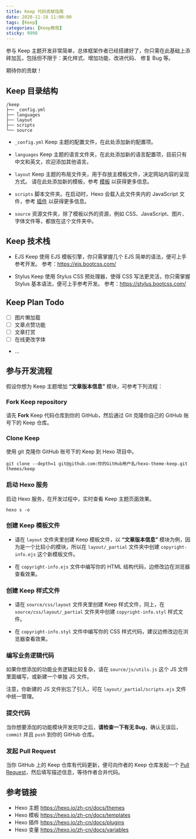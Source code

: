 ```yaml
---
title: Keep 代码贡献指南
date: 2020-11-18 11:00:00
tags: [Keep]
categories: [Keep教程]
sticky: 9998
---
```


参与 Keep 主题开发非常简单，总体框架作者已经搭建好了，你只需在此基础上添砖加瓦，包括但不限于：美化样式、增加功能、改进代码、 修复 Bug 等。

期待你的贡献！

<!-- more -->

## Keep 目录结构

```
/keep
├── _config.yml
├── languages
├── layout
├── scripts
└── source
```

- `_config.yml`
  Keep 主题的配置文件，在此处添加新的配置项。

- `languages`
  Keep 主题的语言文件夹，在此处添加新的语言配置项，目前只有中文和英文，欢迎添加其他语言。

- `layout`
  Keep 主题的布局文件夹，用于存放主模板文件，决定网站内容的呈现方式。
  请在此处添加新的模板，参考 [模板](https://hexo.io/zh-cn/docs/templates) 以获得更多信息。

- `scripts`
  脚本文件夹。在启动时，Hexo 会载入此文件夹内的 JavaScript 文件，参考 [插件](https://hexo.io/zh-cn/docs/plugins) 以获得更多信息。

- `source`
  资源文件夹，除了模板以外的资源，例如 CSS、JavaScript、图片、字体文件等，都放在这个文件夹中。

## Keep 技术栈

- EJS
  Keep 使用 EJS 模板引擎，你只需掌握几个 EJS 简单的语法，便可上手参考开发。
  参考：https://ejs.bootcss.com/

- Stylus
  Keep 使用 Stylus CSS 预处理器，使得 CSS 写法更灵活，你只需掌握 Stylus 基本语法，便可上手参考开发。
  参考：https://stylus.bootcss.com/

## Keep Plan Todo

- [ ] 图片懒加载
- [ ] 文章点赞功能
- [ ] 文章打赏
- [ ] 在线更改字体
- ...

## 参与开发流程

假设你想为 Keep 主题增加 **“文章版本信息”** 模块，可参考下列流程：

### Fork Keep repository

请先 **Fork** Keep 代码仓库到你的 GitHub，然后通过 Git 克隆你自己的 GitHub 账号下的 Keep 仓库。

### Clone Keep

使用 git 克隆你 GitHub 账号下的 Keep 到 Hexo 项目中。

```
git clone --depth=1 git@github.com:你的GitHub用户名/hexo-theme-keep.git themes/keep
```

### 启动 Hexo 服务

启动 Hexo 服务，在开发过程中，实时查看 Keep 主题页面效果。

```
hexo s -o
```

### 创建 Keep 模板文件

- 请在 `layout` 文件夹里创建 Keep 模板文件，以 **“文章版本信息”** 模块为例，因为是一个比较小的模块，所以在 `layout/_partial` 文件夹中创建 `copyright-info.ejs` 这个新模板文件。

- 在 `copyright-info.ejs` 文件中编写你的 HTML 结构代码，边修改边在浏览器查看效果。

### 创建 Keep 样式文件

- 请在 `source/css/layout` 文件夹里创建 Keep 样式文件，同上，在 `source/css/layout/_partial` 文件夹中创建 `copyright-info.styl` 样式文件。

- 在 `copyright-info.styl` 文件中编写你的 CSS 样式代码，建议边修改边在浏览器查看效果。

### 编写业务逻辑代码

如果你想添加的功能业务逻辑比较复杂，请在 `source/js/utils.js` 这个 JS 文件里面编写，或新建一个单独 JS 文件。

注意，你新建的 JS 文件别忘了引入，可在 `layout/_partial/scripts.ejs` 文件中统一管理。

### 提交代码

当你想要添加的功能模块开发完毕之后，**请检查一下有无 Bug**，确认无误后，`commit` 并且 `push` 到你的 GitHub 仓库。

### 发起 Pull Request

当你 GitHub 上的 Keep 仓库有代码更新，便可向作者的 Keep 仓库发起一个 [Pull Request](https://juejin.im/post/6844903856971710477)，然后填写描述信息，等待作者合并代码。

## 参考链接

- Hexo 主题 https://hexo.io/zh-cn/docs/themes
- Hexo 模板 https://hexo.io/zh-cn/docs/templates
- Hexo 插件 https://hexo.io/zh-cn/docs/plugins
- Hexo 变量 https://hexo.io/zh-cn/docs/variables

